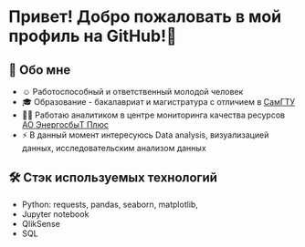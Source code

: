 # Привет! Добро пожаловать в мой профиль на GitHub!👋

## 👦 Обо мне
- ☺️ Работоспособный и ответственный молодой человек
- 🎓 Образование - бакалавриат и магистратура с отличием в [СамГТУ](https://samgtu.ru/)
- 👨‍💻 Работаю аналитиком в центре мониторинга качества ресурсов [АО ЭнергосбыТ Плюс](https://samara.esplus.ru/)
- ⚡ В данный момент интересуюсь Data analysis, визуализацией данных, исследовательским анализом данных

## 🛠 Стэк используемых технологий
- Python: requests, pandas, seaborn, matplotlib, 
- Jupyter notebook
- QlikSense
- SQL
<!---
gorbunovvitaly/gorbunovvitaly is a ✨ special ✨ repository because its `README.md` (this file) appears on your GitHub profile.
You can click the Preview link to take a look at your changes.
--->
